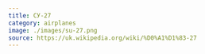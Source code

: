 ```yaml
---
title: СУ-27
category: airplanes
image: ./images/su-27.png
source: https://uk.wikipedia.org/wiki/%D0%A1%D1%83-27
---
```

